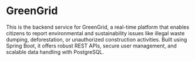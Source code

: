 # GreenGrid
This is the backend service for GreenGrid, a real-time platform that enables citizens to report environmental and sustainability issues like illegal waste dumping, deforestation, or unauthorized construction activities. Built using Spring Boot, it offers robust REST APIs, secure user management, and scalable data handling with PostgreSQL.
 